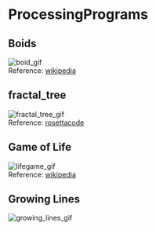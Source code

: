 # ProcessingPrograms
## Boids
![boid_gif](https://github.com/hmhm903/ProcessingPrograms/blob/master/boid/boid.gif)  
Reference: [wikipedia](https://en.wikipedia.org/wiki/Boids)

## fractal_tree
![fractal_tree_gif](https://github.com/hmhm903/ProcessingPrograms/blob/master/fractal_tree/fractal_tree.gif)  
Reference: [rosettacode](https://rosettacode.org/wiki/Fractal_tree)

## Game of Life
![lifegame_gif](https://github.com/hmhm903/ProcessingPrograms/blob/master/lifegame/lifegame.gif)  
Reference: [wikipedia](https://en.wikipedia.org/wiki/Conway%27s_Game_of_Life)

## Growing Lines
![growing_lines_gif](https://github.com/hmhm903/ProcessingPrograms/blob/master/growingLines/growingLines.gif)  
